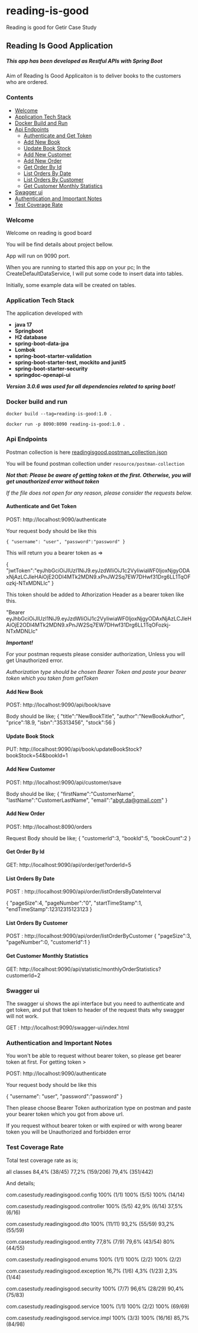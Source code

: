 # reading-is-good
Reading is good for Getir Case Study

## Reading Is Good Application

##### This app has been developed as Restful APIs with Spring Boot 

Aim of Reading Is Good Applicaiton is to deliver books to the customers who are ordered.

### Contents 

- [Welcome](#welcome)
- [Application Tech Stack](#application-tech-stack)
- [Docker Build and Run](#docker-build-and-run)
- [Api Endpoints](#api-endpoints)
  - [Authenticate and Get Token](#authenticate-and-get-token)
  - [Add New Book](#add-new-book)
  - [Update Book Stock](#update-book-stock)
  - [Add New Customer](#add-new-customer) 
  - [Add New Order](#add-new-order)
  - [Get Order By Id](#get-order-by-id)
  - [List Orders By Date](#list-orders-by-date)
  - [List Orders By Customer](#list-orders-by-customer) 
  - [Get Customer Monthly Statistics](#get-customer-monthly-statistics)
- [Swagger ui](#swagger-ui) 
- [Authentication and Important Notes](#authentication-and-important-notes)
- [Test Coverage Rate](#test-coverage-rate)



### Welcome

Welcome on reading is good board

You will be find details about project bellow.

App will run on 9090 port.

When you are running to started this app on your pc;
In the CreateDefaultDataService, I will put some code  to insert data into tables.

Initially, some example data will be created on tables.


### Application Tech Stack

The application developed with 
- **java 17**
- **Springboot**
- **H2 database**
- **spring-boot-data-jpa**
- **Lombok**
- **spring-boot-starter-validation**
- **spring-boot-starter-test, mockito and junit5**
- **spring-boot-starter-security** 
- **springdoc-openapi-ui** 

***Version 3.0.6 was used for all dependencies related to spring boot!***

### Docker build and run

`docker build --tag=reading-is-good:1.0 .`

`docker run -p 8090:8090 reading-is-good:1.0 .`


### Api Endpoints

Postman collection is here 
[readingisgood.postman_collection.json](https://github.com/zekitel/reading-is-good/tree/master/src/main/resources/postman-collection/readingisgood.postman_collection.json)

You will be found postman collection under `resource/postman-collection`

***Not that: Please be aware of getting token at the first. Otherwise, you will get unauthorized error without token*** 

*If the file does not open for any reason, please consider the requests below.*


#### Authenticate and Get Token

POST: http://localhost:9090/authenticate

Your request body should be like this

`{
"username": "user",
"password":"password"
}`


This will return you a bearer token as => 

{
  "jwtToken":"eyJhbGciOiJIUzI1NiJ9.eyJzdWIiOiJ1c2VyIiwiaWF0IjoxNjgyODAxNjAzLCJleHAiOjE2ODI4MTk2MDN9.xPnJW2Sq7EW7DHwf31Drg6LL1TqOFozkj-NTxMDNLlc"
}

This token should be added to Athorization Header as a bearer token like this.

"Bearer eyJhbGciOiJIUzI1NiJ9.eyJzdWIiOiJ1c2VyIiwiaWF0IjoxNjgyODAxNjAzLCJleHAiOjE2ODI4MTk2MDN9.xPnJW2Sq7EW7DHwf31Drg6LL1TqOFozkj-NTxMDNLlc" 

***Important!***

For your postman requests please consider authorization, Unless you will get Unauthorized error.

*Authorization type should be chosen Bearer Token and paste your bearer token which you taken from getToken*

#### Add New Book

POST: http://localhost:9090/api/book/save

Body should be like;
{
    "title":"NewBookTitle",
    "author":"NewBookAuthor",
    "price":18.9,
    "isbn":"35313456",
    "stock":56
}

#### Update Book Stock

PUT: http://localhost:9090/api/book/updateBookStock?bookStock=54&bookId=1


#### Add New Customer

POST: http://localhost:9090/api/customer/save

Body should be like;
{
    "firstName":"CustomerName",
    "lastName":"CustomerLastName",
    "email":"abgt.da@gmail.com"
}

#### Add New Order

POST: http://localhost:8090/orders

Request Body should be like;
{
    "customerId":3,
    "bookId":5,
    "bookCount":2 
}


#### Get Order By Id

GET: http://localhost:9090/api/order/get?orderId=5

#### List Orders By Date

POST : http://localhost:9090/api/order/listOrdersByDateInterval

{
    "pageSize":4,
    "pageNumber":"0",
    "startTimeStamp":1,
    "endTimeStamp":12312315123123
}

#### List Orders By Customer

POST : http://localhost:9090/api/order/listOrderByCustomer
{
    "pageSize":3,
    "pageNumber":0,
    "customerId":1
}

#### Get Customer Monthly Statistics

GET: http://localhost:9090/api/statistic/monthlyOrderStatistics?customerId=2



### Swagger ui

The swagger ui shows the api interface but you need to authenticate and get token, and put that token to header of the request thats why swagger will not work.

GET :  http://localhost:9090/swagger-ui/index.html

### Authentication and Important Notes
You won't be able to request without bearer token, so please get bearer token at first.
For getting token >


POST: http://localhost:9090/authenticate

Your request body should be like this

{
"username": "user",
"password":"password"
}

Then please choose Bearer Token authorization type on postman and paste your bearer token which you got from above url.

If you request without bearer token or with expired or with wrong bearer token you will be Unauthorized and forbidden error

### Test Coverage Rate

Total test coverage rate as is;

all classes	84,4% (38/45)	77,2% (159/206)	79,4% (351/442)

And details;

com.casestudy.readingisgood.config	100% (1/1)	100% (5/5)	100% (14/14)

com.casestudy.readingisgood.controller	100% (5/5)	42,9% (6/14)	37,5% (6/16)

com.casestudy.readingisgood.dto	100% (11/11)	93,2% (55/59)	93,2% (55/59)

com.casestudy.readingisgood.entity	77,8% (7/9)	79,6% (43/54)	80% (44/55)

com.casestudy.readingisgood.enums	100% (1/1)	100% (2/2)	100% (2/2)

com.casestudy.readingisgood.exception	16,7% (1/6)	4,3% (1/23)	2,3% (1/44)

com.casestudy.readingisgood.security	100% (7/7)	96,6% (28/29)	90,4% (75/83)

com.casestudy.readingisgood.service	100% (1/1)	100% (2/2)	100% (69/69)

com.casestudy.readingisgood.service.impl	100% (3/3)	100% (16/16)	85,7% (84/98)
